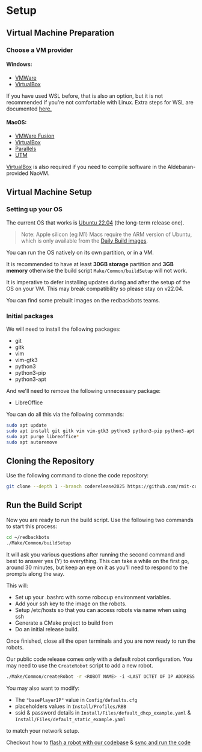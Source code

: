 # Setup

## Virtual Machine Preparation

### Choose a VM provider

#### **Windows:**

* [VMWare][0]
* [VirtualBox][4]

If you have used WSL before, that is also an option, but it is not recommended if you're not comfortable with Linux. Extra steps for WSL are documented [here.](Working_with_WSL.md)

#### **MacOS:**

* [VMWare Fusion][0]
* [VirtualBox][4]
* [Parallels][3]
* [UTM][5]

[VirtualBox][4] is also required if you need to compile software in the Aldebaran-provided NaoVM.

## Virtual Machine Setup

### Setting up your OS

The current OS that works is [Ubuntu 22.04][14] (the long-term release one).
> Note: Apple silicon (eg M1) Macs require the ARM version of Ubuntu, which is only available from the [Daily Build images][15].

You can run the OS natively on its own partition, or in a VM.

It is recommended to have at least **30GB storage** partition and **3GB memory** otherwise the build script `Make/Common/buildSetup` will not work.

It is imperative to defer installing updates during and after the setup of the OS on your VM. This may break compatibility so please stay on v22.04.

You can find some prebuilt images on the redbackbots teams.

### Initial packages

We will need to install the following packages:

* git
* gitk
* vim
* vim-gtk3
* python3
* python3-pip
* python3-apt

And we'll need to remove the following unnecessary package:

* LibreOffice

You can do all this via the following commands:

```bash
sudo apt update
sudo apt install git gitk vim vim-gtk3 python3 python3-pip python3-apt
sudo apt purge libreoffice*
sudo apt autoremove
```


## Cloning the Repository

Use the following command to clone the code repository:

```bash
git clone --depth 1 --branch coderelease2025 https://github.com/rmit-computing-technologies/redbackbots-coderelease.git
```

## Run the Build Script

Now you are ready to run the build script. Use the following two commands to start this process:

```bash
cd ~/redbackbots
./Make/Common/buildSetup
```

It will ask you various questions after running the second command and best to answer yes (Y) to everything. This can take a while on the first go, around 30 minutes, but keep an eye on it as you'll need to respond to the prompts along the way.

This will:

* Set up your .bashrc with some robocup environment variables.
* Add your ssh key to the image on the robots.
* Setup /etc/hosts so that you can access robots via name when using ssh
* Generate a CMake project to build from
* Do an initial release build.

Once finished, close all the open terminals and you are now ready to run the robots.

Our public code release comes only with a default robot configuration. You may need to use the `CreateRobot` script to add a new robot.
```bash
./Make/Common/createRobot -r <ROBOT NAME> -i <LAST OCTET OF IP ADDRESS > -b <BODY SERIAL NUM> -s <HEAD SERIAL NUM>
```

You may also want to modify:
* The `"basePlayerIP"` value in `Config/defaults.cfg`
* placeholders values in `Install/Profiles/RBB`
* ssid & password details in `Install/Files/default_dhcp_example.yaml` & `Install/Files/default_static_example.yaml`

to match your network setup.

Checkout how to [flash a robot with our codebase](../hardware/flashing-a-nao-new.md) & [sync and run the code](../running_a_game/running-software.md)

[0]:     https://www.vmware.com/products/workstation-player.html
[3]:     https://www.parallels.com/au/
[4]:     https://www.virtualbox.org/wiki/Downloads
[5]:     https://docs.getutm.app/installation/macos/
[14]:    https://releases.ubuntu.com/22.04/
[15]:    https://cdimage.ubuntu.com/jammy/daily-live/current/
